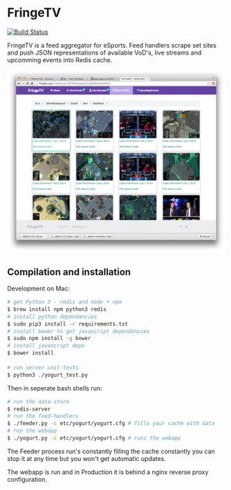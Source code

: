 # FringeTV

[![Build Status](https://travis-ci.org/redbrain/yogurt.svg?branch=master)](https://travis-ci.org/redbrain/yogurt)

FringeTV is a feed aggregator for eSports. Feed handlers scrape set sites and push JSON representations of available VoD's, live streams and  upcomming events into Redis cache.

![FringeTV](/Yogurt/www/img/screenshot.png?raw=true "FringeTV")

## Compilation and installation

Development on Mac:

```bash
# get Python 3 - redis and node + npm
$ brew install npm python3 redis
# install python dependancies
$ sudo pip3 install -r requirements.txt
# install bower to get javascript dependancies
$ sudo npm install -g bower
# install javascript deps
$ bower install

# run server unit-tests
$ python3 ./yogurt_test.py
```

Then in seperate bash shells run:

```bash
# run the data-store
$ redis-server
# run the feed-handlers
$ ./feeder.py -c etc/yogurt/yogurt.cfg # fills your cache with data
# run the webapp
$ ./yogurt.py -c etc/yogurt/yogurt.cfg # runs the webapp
```

The Feeder process run's constantly filling the cache constantly you can stop it at any time but you won't get
automatic updates.

The webapp is run and in Production it is behind a nginx reverse proxy configuration.

